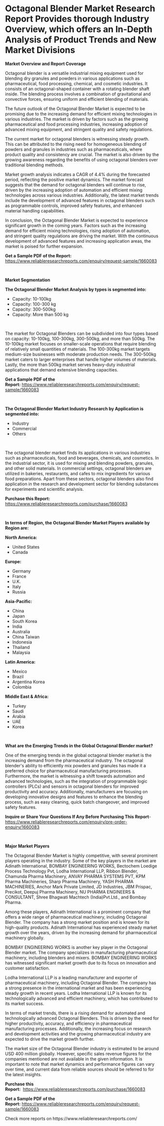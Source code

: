 <p><h1>Octagonal Blender Market Research Report Provides thorough Industry Overview, which offers an In-Depth Analysis of Product Trends and New Market Divisions</h1></p><p><strong>Market Overview and Report Coverage</strong></p>
<p><p>Octagonal blender is a versatile industrial mixing equipment used for blending dry granules and powders in various applications such as pharmaceutical, food processing, chemical, and cosmetic industries. It consists of an octagonal-shaped container with a rotating blender shaft inside. The blending process involves a combination of gravitational and convective forces, ensuring uniform and efficient blending of materials.</p><p>The future outlook of the Octagonal Blender Market is expected to be promising due to the increasing demand for efficient mixing technologies in various industries. The market is driven by factors such as the growing pharmaceutical and food processing industries, increasing adoption of advanced mixing equipment, and stringent quality and safety regulations.</p><p>The current market for octagonal blenders is witnessing steady growth. This can be attributed to the rising need for homogeneous blending of powders and granules in industries such as pharmaceuticals, where product quality and consistency are crucial. The market is also driven by the growing awareness regarding the benefits of using octagonal blenders over traditional blending methods.</p><p>Market growth analysis indicates a CAGR of 4.4% during the forecasted period, reflecting the positive market dynamics. The market forecast suggests that the demand for octagonal blenders will continue to rise, driven by the increasing adoption of automation and efficient mixing technologies across various industries. Additionally, the latest market trends include the development of advanced features in octagonal blenders such as programmable controls, improved safety features, and enhanced material handling capabilities.</p><p>In conclusion, the Octagonal Blender Market is expected to experience significant growth in the coming years. Factors such as the increasing demand for efficient mixing technologies, rising adoption of automation, and stringent quality regulations are driving the market. With the continuous development of advanced features and increasing application areas, the market is poised for further expansion.</p></p>
<p><strong>Get a Sample PDF of the Report:</strong> <a href="https://www.reliableresearchreports.com/enquiry/request-sample/1660083">https://www.reliableresearchreports.com/enquiry/request-sample/1660083</a></p>
<p>&nbsp;</p>
<p><strong>Market Segmentation</strong></p>
<p><strong>The Octagonal Blender Market Analysis by types is segmented into:</strong></p>
<p><ul><li>Capacity: 10-100kg</li><li>Capacity: 100-300 kg</li><li>Capacity: 300-500kg</li><li>Capacity: More than 500 kg</li></ul></p>
<p>&nbsp;</p>
<p><p>The market for Octagonal Blenders can be subdivided into four types based on capacity: 10-100kg, 100-300kg, 300-500kg, and more than 500kg. The 10-100kg market focuses on smaller-scale operations that require blending of relatively small quantities of materials. The 100-300kg market targets medium-size businesses with moderate production needs. The 300-500kg market caters to larger enterprises that handle higher volumes of materials. Lastly, the more than 500kg market serves heavy-duty industrial applications that demand extensive blending capacities.</p></p>
<p><strong>Get a Sample PDF of the Report:</strong>&nbsp;<a href="https://www.reliableresearchreports.com/enquiry/request-sample/1660083">https://www.reliableresearchreports.com/enquiry/request-sample/1660083</a></p>
<p>&nbsp;</p>
<p><strong>The Octagonal Blender Market Industry Research by Application is segmented into:</strong></p>
<p><ul><li>Industry</li><li>Commercial</li><li>Others</li></ul></p>
<p>&nbsp;</p>
<p><p>The octagonal blender market finds its applications in various industries such as pharmaceuticals, food and beverages, chemicals, and cosmetics. In the industrial sector, it is used for mixing and blending powders, granules, and other solid materials. In commercial settings, octagonal blenders are utilized in bakeries, restaurants, and cafes to mix ingredients for various food preparations. Apart from these sectors, octagonal blenders also find application in the research and development sector for blending substances for experiments and scientific analysis.</p></p>
<p><strong>Purchase this Report:</strong>&nbsp; <a href="https://www.reliableresearchreports.com/purchase/1660083">https://www.reliableresearchreports.com/purchase/1660083</a></p>
<p>&nbsp;</p>
<p><strong>In terms of Region, the Octagonal Blender Market Players available by Region are:</strong></p>
<p>
    <p> <strong> North America: </strong>
        <ul>
            <li>United States</li>
            <li>Canada</li>
        </ul>
        </p> 
    <p> <strong> Europe: </strong>
        <ul>
            <li>Germany</li>
            <li>France</li>
            <li>U.K.</li>
            <li>Italy</li>
            <li>Russia</li>
        </ul>
        </p> 
    <p> <strong> Asia-Pacific: </strong>
        <ul>
            <li>China</li>
            <li>Japan</li>
            <li>South Korea</li>
            <li>India</li>
            <li>Australia</li>
            <li>China Taiwan</li>
            <li>Indonesia</li>
            <li>Thailand</li>
            <li>Malaysia</li>
        </ul>
        </p> 
    <p> <strong> Latin America: </strong>
        <ul>
            <li>Mexico</li>
            <li>Brazil</li>
            <li>Argentina Korea</li>
            <li>Colombia</li>
        </ul>
        </p> 
    <p> <strong> Middle East & Africa: </strong>
        <ul>
            <li>Turkey</li>
            <li>Saudi</li>
            <li>Arabia</li>
            <li>UAE</li>
            <li>Korea</li>
        </ul>
    </p>
    </p>
<p>&nbsp;</p>
<p><strong>What are the Emerging Trends in the Global Octagonal Blender market?</strong></p>
<p><p>One of the emerging trends in the global octagonal blender market is the increasing demand from the pharmaceutical industry. The octagonal blender's ability to efficiently mix powders and granules has made it a preferred choice for pharmaceutical manufacturing processes. Furthermore, the market is witnessing a shift towards automation and advanced technologies, such as the integration of programmable logic controllers (PLCs) and sensors in octagonal blenders for improved productivity and accuracy. Additionally, manufacturers are focusing on developing innovative designs and features to enhance the blending process, such as easy cleaning, quick batch changeover, and improved safety features.</p></p>
<p><strong>Inquire or Share Your Questions If Any Before Purchasing This Report</strong>- <a href="https://www.reliableresearchreports.com/enquiry/pre-order-enquiry/1660083">https://www.reliableresearchreports.com/enquiry/pre-order-enquiry/1660083</a></p>
<p>&nbsp;</p>
<p><strong>Major Market Players</strong></p>
<p><p>The Octagonal Blender Market is highly competitive, with several prominent players operating in the industry. Some of the key players in the market are Adinath lnternational, BOMBAY ENGINEERING WORKS, Bectochem Loedige Process Technology Pvt, Lodha International LLP, Ribbon Blender, Chamunda Pharma Machinery, ANVAY PHARMA SYSTEMS PVT, KPM Pharma Machineries, Sharp Pharma Machinery, YASH PHARMA MACHINERIES, Anchor Mark Private Limited, JD Industries, JBM Prispac, Precikot, Deepuj Pharma Machinery, NU PHARMA ENGINEERS & CONSULTANT, Shree Bhagwati Machtech (India)Pvt.Ltd., and Bombay Pharma.</p><p>Among these players, Adinath International is a prominent company that offers a wide range of pharmaceutical machinery, including Octagonal Blender. The company has a strong market position and is known for its high-quality products. Adinath International has experienced steady market growth over the years, driven by the increasing demand for pharmaceutical machinery globally.</p><p>BOMBAY ENGINEERING WORKS is another key player in the Octagonal Blender market. The company specializes in manufacturing pharmaceutical machinery, including blenders and mixers. BOMBAY ENGINEERING WORKS has witnessed significant market growth due to its focus on innovation and customer satisfaction.</p><p>Lodha International LLP is a leading manufacturer and exporter of pharmaceutical machinery, including Octagonal Blender. The company has a strong presence in the international market and has been experiencing steady growth in recent years. Lodha International LLP is known for its technologically advanced and efficient machinery, which has contributed to its market success.</p><p>In terms of market trends, there is a rising demand for automated and technologically advanced Octagonal Blenders. This is driven by the need for higher productivity, accuracy, and efficiency in pharmaceutical manufacturing processes. Additionally, the increasing focus on research and development activities and the growing pharmaceutical industry are expected to drive the market growth further.</p><p>The market size of the Octagonal Blender industry is estimated to be around USD 400 million globally. However, specific sales revenue figures for the companies mentioned are not available in the given information. It is important to note that market dynamics and performance figures can vary over time, and current data from reliable sources should be referred to for the latest insights.</p></p>
<p><strong>Purchase this Report:</strong>&nbsp;&nbsp;<a href="https://www.reliableresearchreports.com/purchase/1660083">https://www.reliableresearchreports.com/purchase/1660083</a></p>
<p></p>
<p><strong>Get a Sample PDF of the Report:</strong>&nbsp;<a href="https://www.reliableresearchreports.com/enquiry/request-sample/1660083">https://www.reliableresearchreports.com/enquiry/request-sample/1660083</a></p>
<p>Check more reports on https://www.reliableresearchreports.com/</p>